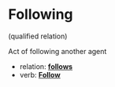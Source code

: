 # Following
(qualified relation)

Act of following another agent

* relation: **[follows](../relation/follows.md)**
* verb: **[Follow](../verb/Follow.md)**

